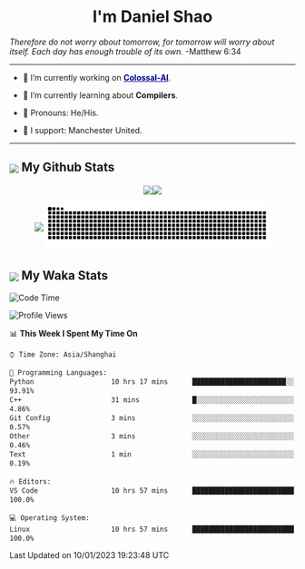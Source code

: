 

<h1 align="center">I'm Daniel Shao</h1>
<i> Therefore do not worry about tomorrow, for tomorrow will worry about itself. Each day has enough trouble of its own. </i> -Matthew 6:34

---

- 🐒 I’m currently working on <strong><a href="https://github.com/hpcaitech/ColossalAI" style="color: darkblue">Colossal-AI</a></strong>.

- 💩 I’m currently learning about **Compilers**.

- 🤡 Pronouns: He/His.

- 🦧 I support: Manchester United.

---

<h2><img src="https://emojis.slackmojis.com/emojis/images/1579216111/7550/pikachu_wave.gif?1579216111" align="center" width="28" /> My Github Stats</h2>

<p align="center"><img align="center" src = "https://github-readme-stats.vercel.app/api?username=super-dainiu&show_icons=true&count_private=true&theme=tokyonight&hide=issues&line_height=30" width="400px"><img align="center" src = "https://github-readme-streak-stats.herokuapp.com/?user=super-dainiu&theme=tokyonight" width="400px"></p>

<p align="center"><img align="center" width="400px" src="https://github-readme-stats.vercel.app/api/top-langs/?username=super-dainiu&layout=compact&theme=tokyonight&hide=html,tex,jupyter%20notebook"><img align="center" width="400px" src="https://github.com/super-dainiu/super-dainiu/blob/output/github-contribution-grid-snake.svg"></p>

<h2><img src="https://emojis.slackmojis.com/emojis/images/1579216111/7550/pikachu_wave.gif?1579216111" align="center" width="28" /> My Waka Stats</h2>

<!--START_SECTION:waka-->
![Code Time](http://img.shields.io/badge/Code%20Time-145%20hrs%2058%20mins-blue)

![Profile Views](http://img.shields.io/badge/Profile%20Views-9-blue)

📊 **This Week I Spent My Time On** 

```text
⌚︎ Time Zone: Asia/Shanghai

💬 Programming Languages: 
Python                   10 hrs 17 mins      ███████████████████████░░   93.91% 
C++                      31 mins             █░░░░░░░░░░░░░░░░░░░░░░░░   4.86% 
Git Config               3 mins              ░░░░░░░░░░░░░░░░░░░░░░░░░   0.57% 
Other                    3 mins              ░░░░░░░░░░░░░░░░░░░░░░░░░   0.46% 
Text                     1 min               ░░░░░░░░░░░░░░░░░░░░░░░░░   0.19%

🔥 Editors: 
VS Code                  10 hrs 57 mins      █████████████████████████   100.0%

💻 Operating System: 
Linux                    10 hrs 57 mins      █████████████████████████   100.0%

```


 Last Updated on 10/01/2023 19:23:48 UTC
<!--END_SECTION:waka-->
